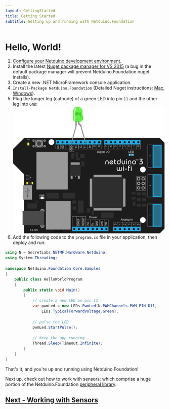 ```yaml
---
layout: GettingStarted
title: Getting Started
subtitle: Getting up and running with Netduino.Foundation
---
```


# Hello, World!

1. [Configure your Netduino development environment](http://developer.wildernesslabs.co/Netduino/Getting_Started/).
2. Install the latest [Nuget package manager for VS 2015](https://dist.nuget.org/visualstudio-2015-vsix/latest/NuGet.Tools.vsix) (a bug in the default package manager will prevent Netduino.Foundation nuget installs).
3. Create a new .NET MicroFramework console application.
4. `Install-Package Netduino.Foundation` (Detailed Nuget instructions: [Mac](https://docs.microsoft.com/en-us/visualstudio/mac/nuget-walkthrough), [Windows](https://docs.microsoft.com/en-us/nuget/tools/package-manager-ui)).
5. Plug the longer leg (cathode) of a green LED into pin `11` and the other leg into `GND`:
![](Pulse_Large.svg)
6. Add the following code to the `program.cs` file in your application, then deploy and run:
 
```csharp
using N = SecretLabs.NETMF.Hardware.Netduino;
using System.Threading;

namespace Netduino.Foundation.Core.Samples
{
    public class HelloWorldProgram
    {
        public static void Main()
        {
            // create a new LED on pin 11
            var pwmLed = new LEDs.PwmLed(N.PWMChannels.PWM_PIN_D11, 
                LEDs.TypicalForwardVoltage.Green);

            // pulse the LED
            pwmLed.StartPulse();

            // keep the app running
            Thread.Sleep(Timeout.Infinite);
        }
    }
}
```

That's it, and you're up and running using Netduino.Foundation!

Next up, check out how to work with sensors; which comprise a huge portion of the Netduino.Foundation [peripheral library](/Library).

## [Next - Working with Sensors](Working_with_Sensors)